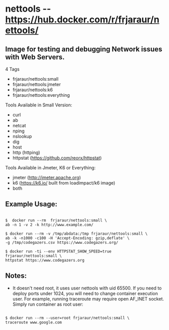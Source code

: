 # nettools -- https://hub.docker.com/r/frjaraur/nettools/

## Image for testing and debugging Network issues with Web Servers.

4 Tags
 - frjaraur/nettools:small
 - frjaraur/nettools:jmeter
 - frjaraur/nettools:k6
 - frjaraur/nettools:everything

Tools Available in Small Version:
 - curl
 - ab
 - netcat
 - nping
 - nslookup
 - dig
 - host
 - http (httping)
 - httpstat (https://github.com/reorx/httpstat)
 
Tools Available in Jmeter, K6 or Everything:
 - jmeter (http://jmeter.apache.org)
 - k6 (https://k6.io/ built from loadimpact/k6 image)
 - both

## Example Usage:
~~~

$  docker run --rm  frjaraur/nettools:small \
ab -n 1 -v 2 -k http://www.example.com/

$ docker run --rm -v /tmp/abdata:/tmp frjaraur/nettools:small \
ab -k -n1000 -c100 -H 'Accept-Encoding: gzip,deflate' \
-g /tmp/codegazers.csv https://www.codegazers.org/

$ docker run -ti --env HTTPSTAT_SHOW_SPEED=true frjaraur/nettools:small \
httpstat https://www.codegazers.org
~~~

## Notes:
 - It doesn't need root, it uses user nettools with uid 65500. If you need to deploy ports under 1024, you will need to change container execution user.
 For example, running traceroute may require open AF_INET socket. Simply run container as root user:
~~~

$ docker run --rm --user=root frjaraur/nettools:small \
traceroute www.google.com

~~~
